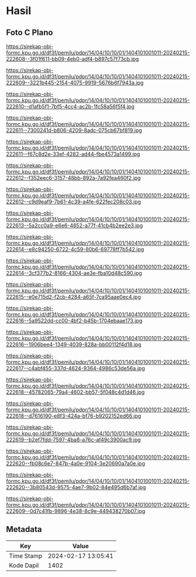 # Hasil

## Foto C Plano

https://sirekap-obj-formc.kpu.go.id/df3f/pemilu/pdpr/14/04/10/10/01/1404101001011-20240215-222608--3f01f611-bb09-4eb0-adf4-b897c57f73cb.jpg

https://sirekap-obj-formc.kpu.go.id/df3f/pemilu/pdpr/14/04/10/10/01/1404101001011-20240215-222609--3221b445-2154-4075-9919-5676b6f7943a.jpg

https://sirekap-obj-formc.kpu.go.id/df3f/pemilu/pdpr/14/04/10/10/01/1404101001011-20240215-222610--d1afb5f1-7bf5-4cc4-ac2b-1fc58a56f5f4.jpg

https://sirekap-obj-formc.kpu.go.id/df3f/pemilu/pdpr/14/04/10/10/01/1404101001011-20240215-222611--7300241d-b806-4209-8adc-075cb67bf819.jpg

https://sirekap-obj-formc.kpu.go.id/df3f/pemilu/pdpr/14/04/10/10/01/1404101001011-20240215-222611--f67c8d2e-33ef-4282-ad44-fbe4573a1499.jpg

https://sirekap-obj-formc.kpu.go.id/df3f/pemilu/pdpr/14/04/10/10/01/1404101001011-20240215-222612--f352eec6-3157-48bb-892a-7a92fea460f2.jpg

https://sirekap-obj-formc.kpu.go.id/df3f/pemilu/pdpr/14/04/10/10/01/1404101001011-20240215-222612--c9d9eaf9-7b61-4c39-a4fe-622fec208c03.jpg

https://sirekap-obj-formc.kpu.go.id/df3f/pemilu/pdpr/14/04/10/10/01/1404101001011-20240215-222613--5a2cc0a9-e6e6-4852-a77f-41cb4b2ee2e3.jpg

https://sirekap-obj-formc.kpu.go.id/df3f/pemilu/pdpr/14/04/10/10/01/1404101001011-20240215-222614--e8c94250-6722-4c59-80b6-69778ff7b542.jpg

https://sirekap-obj-formc.kpu.go.id/df3f/pemilu/pdpr/14/04/10/10/01/1404101001011-20240215-222614--3cf377b2-8166-4304-ae3e-fba10d48c590.jpg

https://sirekap-obj-formc.kpu.go.id/df3f/pemilu/pdpr/14/04/10/10/01/1404101001011-20240215-222615--e0e715d2-f2cb-4284-a65f-7ca95aae0ec4.jpg

https://sirekap-obj-formc.kpu.go.id/df3f/pemilu/pdpr/14/04/10/10/01/1404101001011-20240215-222616--5a9522dd-cc00-4bf2-b45b-1704ebaae173.jpg

https://sirekap-obj-formc.kpu.go.id/df3f/pemilu/pdpr/14/04/10/10/01/1404101001011-20240215-222616--1906bee4-1349-4039-828a-bb00112f4d18.jpg

https://sirekap-obj-formc.kpu.go.id/df3f/pemilu/pdpr/14/04/10/10/01/1404101001011-20240215-222617--c4abf455-337d-4624-9364-4986c53de56a.jpg

https://sirekap-obj-formc.kpu.go.id/df3f/pemilu/pdpr/14/04/10/10/01/1404101001011-20240215-222618--45782065-79a4-4602-bb57-5f048c4d1d46.jpg

https://sirekap-obj-formc.kpu.go.id/df3f/pemilu/pdpr/14/04/10/10/01/1404101001011-20240215-222618--d7616190-e8f3-424a-bf76-b9202152ed66.jpg

https://sirekap-obj-formc.kpu.go.id/df3f/pemilu/pdpr/14/04/10/10/01/1404101001011-20240215-222619--b2ef7fdd-7597-4ba8-a76c-af49c3900ac9.jpg

https://sirekap-obj-formc.kpu.go.id/df3f/pemilu/pdpr/14/04/10/10/01/1404101001011-20240215-222620--fb08c6e7-847b-4a0e-9104-3e20690a7a0e.jpg

https://sirekap-obj-formc.kpu.go.id/df3f/pemilu/pdpr/14/04/10/10/01/1404101001011-20240215-222620--3b80543d-9575-4ae7-9b02-84e495d6b7af.jpg

https://sirekap-obj-formc.kpu.go.id/df3f/pemilu/pdpr/14/04/10/10/01/1404101001011-20240215-222609--0d7c41fb-9896-4e38-8c9e-449438270b07.jpg


## Metadata

| Key        | Value               |
| ---------- | ------------------- |
| Time Stamp | 2024-02-17 13:05:41 |
| Kode Dapil | 1402                |




